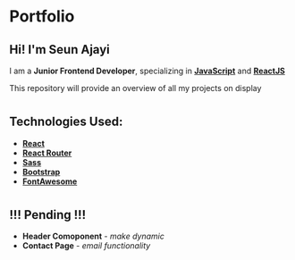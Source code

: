 # Portfolio
## Hi! I'm **Seun Ajayi**

I am a **Junior Frontend Developer**, specializing in [**JavaScript**](https://developer.mozilla.org/en-US/docs/Web/JavaScript) and [**ReactJS**](https://reactjs.org)

This repository will provide an overview of all my projects on display 

# 

## Technologies Used:
- [**React**](https://reactjs.org)
- [**React Router**](https://reactrouter.com)
- [**Sass**](https://sass-lang.com) 
- [**Bootstrap**](https://getbootstrap.com) 
- [**FontAwesome**](https://fontawesome.com) 

#

## !!! Pending !!!
- **Header Comoponent** - *make dynamic*
- **Contact Page** - *email functionality*